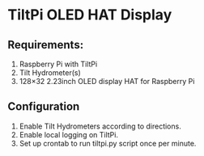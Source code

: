 # TiltPi OLED HAT Display

## Requirements:
1. Raspberry Pi with TiltPi
2. Tilt Hydrometer(s)
3. 128×32 2.23inch OLED display HAT for Raspberry Pi

## Configuration
1. Enable Tilt Hydrometers according to directions.
2. Enable local logging on TiltPi.
3. Set up crontab to run tiltpi.py script once per minute.